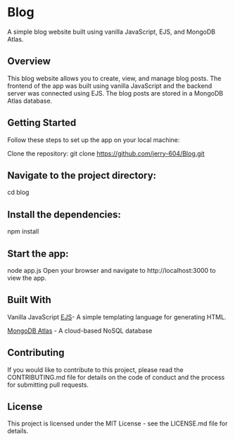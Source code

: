 # Blog

A simple blog website built using vanilla JavaScript, EJS, and MongoDB Atlas.

## Overview
This blog website allows you to create, view, and manage blog posts. The frontend of the app was built using vanilla JavaScript and the backend server was connected using EJS. The blog posts are stored in a MongoDB Atlas database.

## Getting Started
Follow these steps to set up the app on your local machine:

Clone the repository:
git clone https://github.com/jerry-604/Blog.git

## Navigate to the project directory:
cd blog

## Install the dependencies:
npm install

## Start the app:
node app.js
Open your browser and navigate to http://localhost:3000 to view the app.

## Built With
Vanilla JavaScript
[EJS](https://chat.openai.com/chat/a99cec58-75e7-405c-a477-9c34f51550f8#:~:text=Vanilla%20JavaScript-,EJS,-%2D%20A%20simple%20templating)- A simple templating language for generating HTML.

[MongoDB Atlas](https://chat.openai.com/chat/a99cec58-75e7-405c-a477-9c34f51550f8#:~:text=for%20generating%20HTML-,MongoDB%20Atlas,-%2D%20A%20cloud%2Dbased) - A cloud-based NoSQL database

## Contributing
If you would like to contribute to this project, please read the CONTRIBUTING.md file for details on the code of conduct and the process for submitting pull requests.

## License
This project is licensed under the MIT License - see the LICENSE.md file for details.

